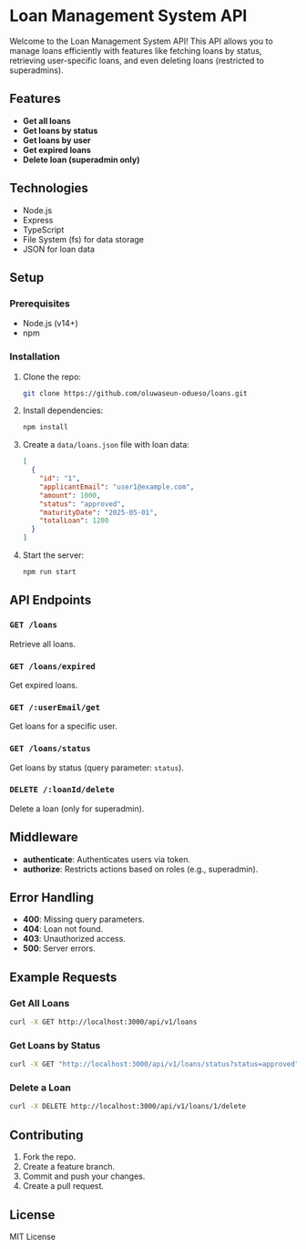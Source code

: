
# Loan Management System API

Welcome to the Loan Management System API! This API allows you to manage loans efficiently with features like fetching loans by status, retrieving user-specific loans, and even deleting loans (restricted to superadmins).

## Features
- **Get all loans**
- **Get loans by status**
- **Get loans by user**
- **Get expired loans**
- **Delete loan (superadmin only)**

## Technologies
- Node.js
- Express
- TypeScript
- File System (fs) for data storage
- JSON for loan data

## Setup

### Prerequisites
- Node.js (v14+)
- npm

### Installation
1. Clone the repo:
   ```bash
   git clone https://github.com/oluwaseun-odueso/loans.git
   ```
2. Install dependencies:
   ```bash
   npm install
   ```
3. Create a `data/loans.json` file with loan data:
   ```json
   [
     {
       "id": "1",
       "applicantEmail": "user1@example.com",
       "amount": 1000,
       "status": "approved",
       "maturityDate": "2025-05-01",
       "totalLoan": 1200
     }
   ]
   ```
4. Start the server:
   ```bash
   npm run start
   ```

## API Endpoints

### `GET /loans`
Retrieve all loans.

### `GET /loans/expired`
Get expired loans.

### `GET /:userEmail/get`
Get loans for a specific user.

### `GET /loans/status`
Get loans by status (query parameter: `status`).

### `DELETE /:loanId/delete`
Delete a loan (only for superadmin).

## Middleware
- **authenticate**: Authenticates users via token.
- **authorize**: Restricts actions based on roles (e.g., superadmin).

## Error Handling
- **400**: Missing query parameters.
- **404**: Loan not found.
- **403**: Unauthorized access.
- **500**: Server errors.

## Example Requests
### Get All Loans
```bash
curl -X GET http://localhost:3000/api/v1/loans
```

### Get Loans by Status
```bash
curl -X GET "http://localhost:3000/api/v1/loans/status?status=approved"
```

### Delete a Loan
```bash
curl -X DELETE http://localhost:3000/api/v1/loans/1/delete
```

## Contributing
1. Fork the repo.
2. Create a feature branch.
3. Commit and push your changes.
4. Create a pull request.

## License
MIT License
